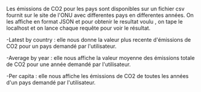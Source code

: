 Les émissions de CO2 pour les pays sont disponibles sur un fichier csv fournit sur le site de l'ONU avec differentes pays en differentes années.  On les affiche en format JSON et 
pour obtenir le resultat voulu , on tape le localhost et on lance chaque requête  pour voir le résultat.

-Latest by country :  elle nous donne la valeur plus recente  d'émissions de CO2 pour un pays demandé par l'utilisateur.

-Average by year :  elle nous affiche la valeur moyenne des émissions totale de CO2  pour une année demandé par l'utilisateur.

-Per capita : elle nous affiche les émissions de CO2 de toutes les années  d'un pays demandé par l'utilisateur.
